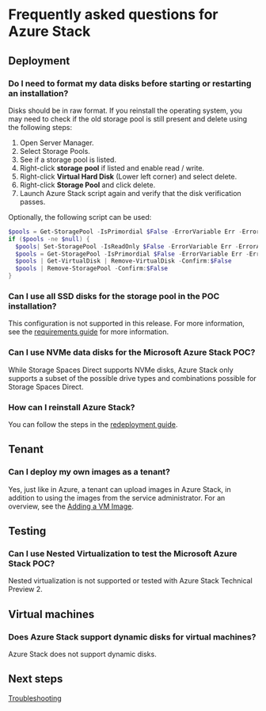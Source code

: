 <properties
    pageTitle="Frequently asked questions for Azure Stack | Microsoft Azure"
    description="Azure Stack frequently asked questions."
    services="azure-stack"
    documentationCenter=""
    authors="HeathL17"
    manager="byronr"
    editor=""/>

<tags
    ms.service="azure-stack"
    ms.workload="na"
    ms.tgt_pltfrm="na"
    ms.devlang="na"
    ms.topic="article"
    ms.date="10/13/2016"
    ms.author="helaw"/>

# <a name="frequently-asked-questions-for-azure-stack"></a>Frequently asked questions for Azure Stack

## <a name="deployment"></a>Deployment

### <a name="do-i-need-to-format-my-data-disks-before-starting-or-restarting-an-installation"></a>Do I need to format my data disks before starting or restarting an installation?

Disks should be in raw format. If you reinstall the operating system, you may need to check if the old storage pool is still present and delete using the following steps:

1. Open Server Manager.
2. Select Storage Pools.
3. See if a storage pool is listed.
4. Right-click **storage pool** if listed and enable read / write.
5. Right-click **Virtual Hard Disk** (Lower left corner) and select delete.
6. Right-click **Storage Pool** and click delete.
7. Launch Azure Stack script again and verify that the disk verification passes.

Optionally, the following script can be used:

```PowerShell
$pools = Get-StoragePool -IsPrimordial $False -ErrorVariable Err -ErrorAction SilentlyContinue
if ($pools -ne $null) {
  $pools| Set-StoragePool -IsReadOnly $False -ErrorVariable Err -ErrorAction SilentlyContinue
  $pools = Get-StoragePool -IsPrimordial $False -ErrorVariable Err -ErrorAction SilentlyContinue
  $pools | Get-VirtualDisk | Remove-VirtualDisk -Confirm:$False
  $pools | Remove-StoragePool -Confirm:$False
}
```

### <a name="can-i-use-all-ssd-disks-for-the-storage-pool-in-the-poc-installation"></a>Can I use all SSD disks for the storage pool in the POC installation?

This configuration is not supported in this release.  For more information, see the [requirements guide](azure-stack-deploy.md) for more information.

### <a name="can-i-use-nvme-data-disks-for-the-microsoft-azure-stack-poc"></a>Can I use NVMe data disks for the Microsoft Azure Stack POC?

While Storage Spaces Direct supports NVMe disks, Azure Stack only supports a subset of the possible drive types and combinations possible for Storage Spaces Direct. 

### <a name="how-can-i-reinstall-azure-stack"></a>How can I reinstall Azure Stack?
You can follow the steps in the [redeployment guide](azure-stack-redeploy.md).  

## <a name="tenant"></a>Tenant

### <a name="can-i-deploy-my-own-images-as-a-tenant"></a>Can I deploy my own images as a tenant?

Yes, just like in Azure, a tenant can upload images in Azure Stack, in addition to using the images from the service administrator. For an overview, see the [Adding a VM Image](azure-stack-add-vm-image.md). 

## <a name="testing"></a>Testing

### <a name="can-i-use-nested-virtualization-to-test-the-microsoft-azure-stack-poc"></a>Can I use Nested Virtualization to test the Microsoft Azure Stack POC?

Nested virtualization is not supported or tested with Azure Stack Technical Preview 2.

## <a name="virtual-machines"></a>Virtual machines

### <a name="does-azure-stack-support-dynamic-disks-for-virtual-machines"></a>Does Azure Stack support dynamic disks for virtual machines?

Azure Stack does not support dynamic disks.

## <a name="next-steps"></a>Next steps

[Troubleshooting](azure-stack-troubleshooting.md)
